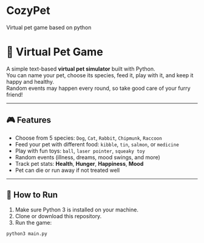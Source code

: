 # CozyPet
Virtual pet game based on python
# 🐾 Virtual Pet Game

A simple text-based **virtual pet simulator** built with Python.  
You can name your pet, choose its species, feed it, play with it, and keep it happy and healthy.  
Random events may happen every round, so take good care of your furry friend!

---

## 🎮 Features

- Choose from 5 species: `Dog`, `Cat`, `Rabbit`, `Chipmunk`, `Raccoon`
- Feed your pet with different food: `kibble`, `tin`, `salmon`, or `medicine`
- Play with fun toys: `ball`, `laser pointer`, `squeaky toy`
- Random events (illness, dreams, mood swings, and more)
- Track pet stats: **Health**, **Hunger**, **Happiness**, **Mood**
- Pet can die or run away if not treated well

---

## 🚀 How to Run

1. Make sure Python 3 is installed on your machine.
2. Clone or download this repository.
3. Run the game:

```bash
python3 main.py
